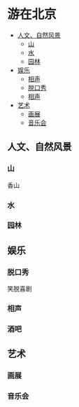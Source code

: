 # 游在北京

* [人文、自然风景](#人文、自然风景)
  + [山](#山)
  + [水](#水)
  + [园林](#园林)
* [娱乐](#娱乐)
  + [相声](#相声)
  + [脱口秀](#脱口秀)
  + [相声](#相声) 
* [艺术](#艺术)
  + [画展](#画展) 
  + [音乐会](#音乐会) 
   
## 人文、自然风景

### 山

 香山

### 水

### 园林

## 娱乐

### 脱口秀

 笑脱喜剧

### 相声

### 酒吧

## 艺术

### 画展

### 音乐会

